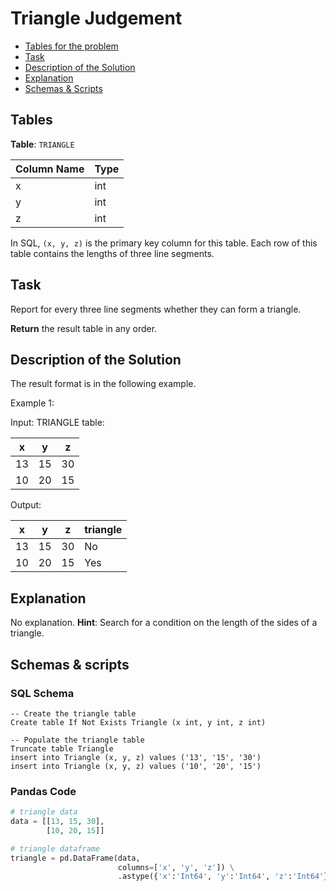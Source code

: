 # Triangle Judgement

- [Tables for the problem](#tables)
- [Task](#task)
- [Description of the Solution](#description-of-the-solution)
- [Explanation](#explanation)
- [Schemas & Scripts](#schemas--scripts)

## Tables 

**Table**: `TRIANGLE`

| Column Name | Type |
|-------------|------|
| x           | int  |
| y           | int  |
| z           | int  |

In SQL, `(x, y, z)` is the primary key column for this table.
Each row of this table contains the lengths of three line segments.

## Task

Report for every three line segments whether they can form a triangle.

**Return** the result table in any order.

## Description of the Solution ##

The result format is in the following example.

Example 1:

Input: 
TRIANGLE table:

| x   | y   | z   |
|-----|-----|-----|
| 13  | 15  | 30  |
| 10  | 20  | 15  |

Output: 

| x    | y    | z    | triangle |
|------|------|------|----------|
| 13   | 15   | 30   | No       |
| 10   | 20   | 15   | Yes      |

## Explanation ##

No explanation. **Hint**: Search for a condition on the length of the sides of a triangle.

## Schemas & scripts

### SQL Schema

```genericsql
-- Create the triangle table
Create table If Not Exists Triangle (x int, y int, z int)

-- Populate the triangle table
Truncate table Triangle
insert into Triangle (x, y, z) values ('13', '15', '30')
insert into Triangle (x, y, z) values ('10', '20', '15')
```

### Pandas Code

```python
# triangle data
data = [[13, 15, 30], 
        [10, 20, 15]]

# triangle dataframe
triangle = pd.DataFrame(data, 
                        columns=['x', 'y', 'z']) \
                        .astype({'x':'Int64', 'y':'Int64', 'z':'Int64'})
```